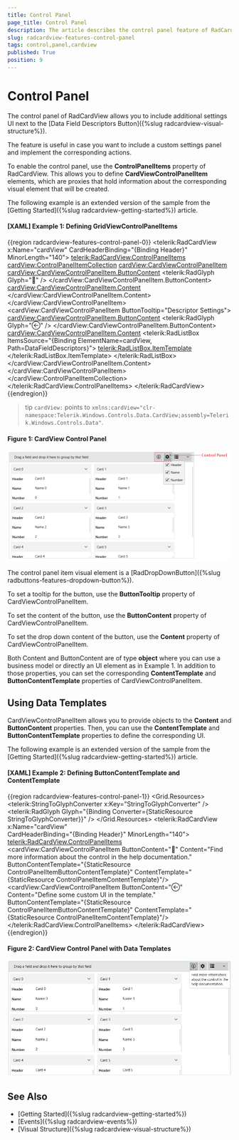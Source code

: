 ```yaml
---
title: Control Panel
page_title: Control Panel
description: The article describes the control panel feature of RadCardView.
slug: radcardview-features-control-panel
tags: control,panel,cardview
published: True
position: 9
---
```


# Control Panel

The control panel of RadCardView allows you to include additional settings UI next to the [Data Field Descriptors Button]({%slug radcardview-visual-structure%}).

The feature is useful in case you want to include a custom settings panel and implement the corresponding actions.

To enable the control panel, use the __ControlPanelItems__ property of RadCardView. This allows you to define __CardViewControlPanelItem__ elements, which are proxies that hold information about the corresponding visual element that will be created.

The following example is an extended version of the sample from the [Getting Started]({%slug radcardview-getting-started%}) article.

#### __[XAML] Example 1: Defining GridViewControlPanelItems__
{{region radcardview-features-control-panel-0}}
	<telerik:RadCardView x:Name="cardView" CardHeaderBinding="{Binding Header}" MinorLength="140">
		<telerik:RadCardView.ControlPanelItems>
			<cardView:ControlPanelItemCollection>
			    <cardView:CardViewControlPanelItem>
				<cardView:CardViewControlPanelItem.ButtonContent>
				    <telerik:RadGlyph Glyph="&#xe401;" />
				</cardView:CardViewControlPanelItem.ButtonContent>
				<cardView:CardViewControlPanelItem.Content>
				    <TextBlock Text="Find more information about the control in the help documentation."
						MaxWidth="150" TextWrapping="Wrap" Padding="6" />
				</cardView:CardViewControlPanelItem.Content>
			    </cardView:CardViewControlPanelItem>
			    <cardView:CardViewControlPanelItem ButtonTooltip="Descriptor Settings">
				<cardView:CardViewControlPanelItem.ButtonContent>
				    <telerik:RadGlyph Glyph="&#xe13a;" />
				</cardView:CardViewControlPanelItem.ButtonContent>
				<cardView:CardViewControlPanelItem.Content>
				    <telerik:RadListBox ItemsSource="{Binding ElementName=cardView, Path=DataFieldDescriptors}">
					<telerik:RadListBox.ItemTemplate>
					    <DataTemplate>
						<CheckBox Content="{Binding Header}" IsChecked="{Binding IsVisible, Mode=TwoWay}" />
					    </DataTemplate>
					</telerik:RadListBox.ItemTemplate>
				    </telerik:RadListBox>
				</cardView:CardViewControlPanelItem.Content>
			    </cardView:CardViewControlPanelItem>
			</cardView:ControlPanelItemCollection>               
		</telerik:RadCardView.ControlPanelItems>
	</telerik:RadCardView>
{{endregion}}

>tip `cardView:` points to `xmlns:cardView="clr-namespace:Telerik.Windows.Controls.Data.CardView;assembly=Telerik.Windows.Controls.Data"`. 

#### Figure 1: CardView Control Panel
![{{ site.framework_name }} RadCardView CardView Control Panel](images/radcardview-features-control-panel-0.png)

The control panel item visual element is a [RadDropDownButton]({%slug radbuttons-features-dropdown-button%}).

To set a tooltip for the button, use the __ButtonTooltip__ property of CardViewControlPanelItem.

To set the content of the button, use the __ButtonContent__ property of CardViewControlPanelItem. 

To set the drop down content of the button, use the __Content__ property of CardViewControlPanelItem.

Both Content and ButtonContent are of type __object__ where you can use a business model or directly an UI element as in Example 1. In addition to those properties, you can set the corresponding __ContentTemplate__ and __ButtonContentTemplate__ properties of CardViewControlPanelItem.

## Using Data Templates

CardViewControlPanelItem allows you to provide objects to the __Content__ and __ButtonContent__ properties. Then, you can use the __ContentTemplate__ and __ButtonContentTemplate__ properties to define the corresponding UI.

The following example is an extended version of the sample from the [Getting Started]({%slug radcardview-getting-started%}) article.

#### __[XAML] Example 2: Defining ButtonContentTemplate and ContentTemplate__
{{region radcardview-features-control-panel-1}}
	<Grid>
        <Grid.Resources>
            <telerik:StringToGlyphConverter x:Key="StringToGlyphConverter" />
            <DataTemplate x:Key="ControlPanelItemButtonContentTemplate">
                <telerik:RadGlyph Glyph="{Binding Converter={StaticResource StringToGlyphConverter}}" />
            </DataTemplate>
            <DataTemplate x:Key="ControlPanelItemContentTemplate">
                <TextBlock Text="{Binding}" MaxWidth="150"
                           TextWrapping="Wrap" Padding="6" />
            </DataTemplate>
        </Grid.Resources>
        <telerik:RadCardView x:Name="cardView"   
                     CardHeaderBinding="{Binding Header}" 
                     MinorLength="140">
            <telerik:RadCardView.ControlPanelItems>
                <cardView:CardViewControlPanelItem ButtonContent="&#xe401;" 
                                                   Content="Find more information about the control in the help documentation."
                                                   ButtonContentTemplate="{StaticResource ControlPanelItemButtonContentTemplate}"
                                                   ContentTemplate="{StaticResource ControlPanelItemContentTemplate}"/>
                <cardView:CardViewControlPanelItem ButtonContent="&#xe13a;" 
                                                   Content="Define some custom UI in the template."
                                                   ButtonContentTemplate="{StaticResource ControlPanelItemButtonContentTemplate}"
                                                   ContentTemplate="{StaticResource ControlPanelItemContentTemplate}"/>
            </telerik:RadCardView.ControlPanelItems>
        </telerik:RadCardView>
    </Grid>
{{endregion}}

#### Figure 2: CardView Control Panel with Data Templates
![{{ site.framework_name }} RadCardView CardView Control Panel with Data Templates](images/radcardview-features-control-panel-1.png)

## See Also
* [Getting Started]({%slug radcardview-getting-started%})
* [Events]({%slug radcardview-events%})
* [Visual Structure]({%slug radcardview-visual-structure%})

